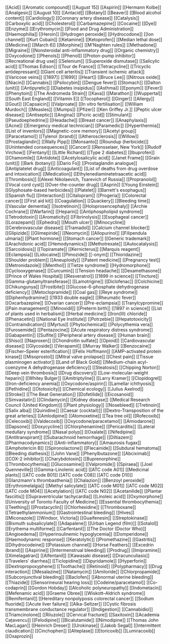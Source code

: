 [[Acid]]
[[Aromatic compound]]
[[August 15]]
[[Aspirin]]
[[Hermann Kolbe]]
[[Analgesic]]
[[August 10]]
[[Antacid]]
[[Botany]]
[[Beaver]]
[[Blood alcohol content]]
[[Cardiology]]
[[Coronary artery disease]]
[[Catalysis]]
[[Carboxylic acid]]
[[Cholesterol]]
[[Carbamazepine]]
[[Cocaine]]
[[Dye]]
[[Enzyme]]
[[Erythromycin]]
[[Food and Drug Administration]]
[[Haemophilia]]
[[Heroin]]
[[Hydrogen peroxide]]
[[Hydrocodone]]
[[Ion channel]]
[[Kurt Cobain]]
[[Ketamine]]
[[Ketoprofen]]
[[Median lethal dose]]
[[Medicine]]
[[March 6]]
[[Morphine]]
[[M'Naghten rules]]
[[Methadone]]
[[Migraine]]
[[Nonsteroidal anti-inflammatory drug]]
[[Organic chemistry]]
[[Oxycodone]]
[[Phenols]]
[[Phenol]]
[[Proton-pump inhibitor]]
[[Recreational drug use]]
[[Selenium]]
[[Superoxide dismutase]]
[[Salicylic acid]]
[[Thomas Edison]]
[[Tour de France]]
[[Tetracycline]]
[[Tricyclic antidepressant]]
[[Giant cell arteritis]]
[[Transient ischemic attack]]
[[Varicose veins]]
[[1897]]
[[1899]]
[[Heart]]
[[Bruce Lee]]
[[Nitrous oxide]]
[[Niacin]]
[[Cannabis]]
[[Psilocybin]]
[[Dengue fever]]
[[Stomach]]
[[Dalton (unit)]]
[[Antipyretic]]
[[Diabetes insipidus]]
[[Asthma]]
[[Eponym]]
[[Fever]]
[[Phenytoin]]
[[The Andromeda Strain]]
[[Kava]]
[[Marathon]]
[[Wuppertal]]
[[South East England]]
[[Vitamin E]]
[[Tocopherol]]
[[Ginger]]
[[Allergy]]
[[Gout]]
[[Capsaicin]]
[[Valproate]]
[[In vitro fertilisation]]
[[William Murdoch]]
[[Measles]]
[[Mumps]]
[[Pfizer]]
[[Ken Griffey Jr.]]
[[Peptic ulcer disease]]
[[Antiseptic]]
[[Angina]]
[[Picric acid]]
[[Stimulant]]
[[Pseudoephedrine]]
[[Headache]]
[[Breast cancer]]
[[Anaphylaxis]]
[[Acne]]
[[Emergency medical technician]]
[[Paramedic]]
[[Hyperthermia]]
[[List of inventors]]
[[Magnetic-core memory]]
[[Acetyl group]]
[[Paracetamol]]
[[Tylenol (brand)]]
[[Atherosclerosis]]
[[Willow]]
[[Prostaglandin]]
[[Wally Pipp]]
[[Monsanto]]
[[Roundup (herbicide)]]
[[Unintended consequences]]
[[Cancer]]
[[Rensselaer, New York]]
[[Rudolf Virchow]]
[[Fentanyl]]
[[Little Richard]]
[[Type 2 diabetes]]
[[Ibuprofen]]
[[Chamomile]]
[[Antidote]]
[[Acetylosalicylic acid]]
[[Janet Frame]]
[[Grain (unit)]]
[[Bark (botany)]]
[[Dario Fo]]
[[Prostaglandin analogue]]
[[Antiplatelet drug]]
[[Anticoagulant]]
[[List of deaths from drug overdose and intoxication]]
[[Medication]]
[[Ethylenediaminetetraacetic acid]]
[[Thrombosis]]
[[Alexei Nikolaevich, Tsarevich of Russia]]
[[Propranolol]]
[[Vocal cord cyst]]
[[Over-the-counter drug]]
[[Asprin]]
[[Young Einstein]]
[[Glyphosate-based herbicides]]
[[Platelet]]
[[Barrett's esophagus]]
[[Spanish flu]]
[[Interaction]]
[[Citalopram]]
[[Progeria]]
[[Colorectal cancer]]
[[First aid kit]]
[[Coagulation]]
[[Quackery]]
[[Bleeding time]]
[[Vascular dementia]]
[[Isotretinoin]]
[[Holoprosencephaly]]
[[Archie Cochrane]]
[[Warfarin]]
[[Heparin]]
[[Antiphospholipid syndrome]]
[[Tetrodotoxin]]
[[Aromaticity]]
[[Fibrinolysis]]
[[Esophageal cancer]]
[[Lorazepam]]
[[Ephedra]]
[[Mouth ulcer]]
[[Minocycline]]
[[Cerebrovascular disease]]
[[Tramadol]]
[[Calcium channel blocker]]
[[Glipizide]]
[[Glimepiride]]
[[Neomycin]]
[[Allopurinol]]
[[Filipendula ulmaria]]
[[Plant hormone]]
[[Stomach cancer]]
[[Generic trademark]]
[[Arachidonic acid]]
[[Hemodynamics]]
[[Methotrexate]]
[[Autocatalysis]]
[[Sarcoidosis]]
[[Topiramate]]
[[Kernicterus]]
[[Marquis reagent]]
[[Eclampsia]]
[[Lidocaine]]
[[Pimozide]]
[[-onym]]
[[Thioridazine]]
[[Shoulder problem]]
[[Aneuploidy]]
[[Patent medicine]]
[[Pregnancy test]]
[[Metronidazole]]
[[Menthol]]
[[Tietze syndrome]]
[[Hydromorphone]]
[[Cyclooxygenase]]
[[Curcumin]]
[[Tension headache]]
[[Dexamethasone]]
[[Prince of Wales Hospital]]
[[Resveratrol]]
[[1899 in science]]
[[Tincture]]
[[Gamma-glutamyltransferase]]
[[Lamotrigine]]
[[Diclofenac]]
[[Colchicine]]
[[Chikungunya]]
[[Frostbite]]
[[Glucose-6-phosphate dehydrogenase deficiency]]
[[Metoclopramide]]
[[Coal gas]]
[[Reye syndrome]]
[[Diphenhydramine]]
[[1933 double eagle]]
[[Rheumatic fever]]
[[Oxcarbazepine]]
[[Ovarian cancer]]
[[Pre-eclampsia]]
[[Tranylcypromine]]
[[Pain management]]
[[Minoxidil]]
[[Preterm birth]]
[[1897 in science]]
[[List of plants used in herbalism]]
[[Herbal medicine]]
[[Iron(III) chloride]]
[[Phenacetin]]
[[National Eye Institute]]
[[Potrzebie]]
[[Hepatotoxicity]]
[[Contraindication]]
[[Myrtus]]
[[Phytochemical]]
[[Polycythemia vera]]
[[Furosemide]]
[[Pentazocine]]
[[Acute respiratory distress syndrome]]
[[Gabapentin]]
[[Sulfite]]
[[Peripheral artery disease]]
[[Human brain]]
[[Shiso]]
[[Naproxen]]
[[Chondroitin sulfate]]
[[Opioid]]
[[Cardiovascular disease]]
[[Glycoside]]
[[Verapamil]]
[[Murray Walker]]
[[Benzocaine]]
[[Fischer–Speier esterification]]
[[Felix Hoffmann]]
[[AMP-activated protein kinase]]
[[Misoprostol]]
[[Mitral valve prolapse]]
[[Chest pain]]
[[Tissue plasminogen activator]]
[[Land of Black Gold]]
[[Medium-chain acyl-coenzyme A dehydrogenase deficiency]]
[[Steatosis]]
[[Chipping Norton]]
[[Deep vein thrombosis]]
[[Drug discovery]]
[[Low-molecular-weight heparin]]
[[Whitey Bulger]]
[[Amitriptyline]]
[[Larry Kramer]]
[[Clopidogrel]]
[[Iron-deficiency anemia]]
[[Oxycodone/aspirin]]
[[Lamellar ichthyosis]]
[[Pethidine]]
[[Ototoxicity]]
[[Chemical ecology]]
[[Julius Axelrod]]
[[Stroke]]
[[The Beat Generation]]
[[Dofetilide]]
[[Eicosanoid]]
[[Simvastatin]]
[[Clindamycin]]
[[Kidney disease]]
[[Medical Research Council (United Kingdom)]]
[[Plant physiology]]
[[Nosebleed]]
[[Tretinoin]]
[[Salix alba]]
[[Quinidine]]
[[Caesar (cocktail)]]
[[Dextro-Transposition of the great arteries]]
[[Amlodipine]]
[[Atomoxetine]]
[[Tea tree oil]]
[[Rofecoxib]]
[[Celecoxib]]
[[Valdecoxib]]
[[Oxycodone/paracetamol]]
[[Amiodarone]]
[[Dapsone]]
[[Doxycycline]]
[[Chlorphenamine]]
[[Pericarditis]]
[[Lateral medullary syndrome]]
[[Nasal polyp]]
[[Oxalate]]
[[Nifedipine]]
[[Antitranspirant]]
[[Subarachnoid hemorrhage]]
[[Diltiazem]]
[[Pharmacodynamics]]
[[Anti-inflammatory]]
[[Amaurosis fugax]]
[[Amphotericin B]]
[[Spironolactone]]
[[Flecainide]]
[[Subdural hematoma]]
[[Bleeding diathesis]]
[[John Vane]]
[[Phenylbutazone]]
[[Abciximab]]
[[COX-2 inhibitor]]
[[Charybdotoxin]]
[[Buprenorphine]]
[[Thrombocythemia]]
[[Glucosamine]]
[[Valpromide]]
[[Spiraea]]
[[Joel Quenneville]]
[[Gamma-Linolenic acid]]
[[ATC code A01]]
[[Medicinal plants]]
[[ATC code B01]]
[[ATC code C08]]
[[ATC code D10]]
[[Glanzmann's thrombasthenia]]
[[Chalazion]]
[[Benzoyl peroxide]]
[[Erythromelalgia]]
[[Methyl salicylate]]
[[ATC code M01]]
[[ATC code M02]]
[[ATC code M04]]
[[Acetylation]]
[[ATC code N02]]
[[Acetanilide]]
[[Plantar fasciitis]]
[[Supraventricular tachycardia]]
[[Linoleic acid]]
[[Oxymorphone]]
[[University of Toronto Faculty of Medicine]]
[[Essential thrombocythemia]]
[[Teething]]
[[Prostacyclin]]
[[Chlorhexidine]]
[[Thromboxane]]
[[Tetraethylammonium]]
[[Gastrointestinal bleeding]]
[[Hives]]
[[Miconazole]]
[[Windsor, Victoria]]
[[Guaifenesin]]
[[Streptokinase]]
[[Bismuth subsalicylate]]
[[Adapalene]]
[[Urban Legend (film)]]
[[Sotalol]]
[[Erythema multiforme]]
[[Carfentanil]]
[[The Doctor (Doctor Who)]]
[[Angioedema]]
[[Hyperinsulinemic hypoglycemia]]
[[Domperidone]]
[[Haemodynamic response]]
[[Keratolytic]]
[[Promethazine]]
[[Gastritis]]
[[Dihydrocodeine]]
[[Potassium channel]]
[[Horse Feathers]]
[[Excedrin (brand)]]
[[Aspirine]]
[[Intermenstrual bleeding]]
[[Prodrug]]
[[Imipramine]]
[[Ximelagatran]]
[[Alfentanil]]
[[Kawasaki disease]]
[[Dracunculiasis]]
[[Travelers' diarrhea]]
[[Ticlopidine]]
[[Dipyridamole]]
[[Hyperforin]]
[[Dextropropoxyphene]]
[[Toothache]]
[[Retinoid]]
[[Polypharmacy]]
[[Drug interaction]]
[[Mesalazine]]
[[Natamycin]]
[[Amiloride]]
[[Chlorpropamide]]
[[Subconjunctival bleeding]]
[[Baclofen]]
[[Abnormal uterine bleeding]]
[[Thiazide]]
[[Sensorineural hearing loss]]
[[Codeine/paracetamol]]
[[Co-codaprin]]
[[Gordon Hobday]]
[[Alcoholic polyneuropathy]]
[[Indometacin]]
[[Mefenamic acid]]
[[Graeme Obree]]
[[Wiskott–Aldrich syndrome]]
[[Remifentanil]]
[[Hereditary nonpolyposis colorectal cancer]]
[[Sodium fluoride]]
[[Acute liver failure]]
[[Alka-Seltzer]]
[[Cystic fibrosis transmembrane conductance regulator]]
[[Indigestion]]
[[Cannabidiol]]
[[Triamcinolone]]
[[Riluzole]]
[[Cervical fracture]]
[[Saxitoxin]]
[[Academia Cațavencu]]
[[Felodipine]]
[[Bicalutamide]]
[[Nimodipine]]
[[Thomas John MacLagan]]
[[Heinrich Dreser]]
[[Urokinase]]
[[Jakob Segal]]
[[Intermittent claudication]]
[[Cinchophen]]
[[Alteplase]]
[[Etoricoxib]]
[[Lumiracoxib]]
[[Oxaprozin]]
